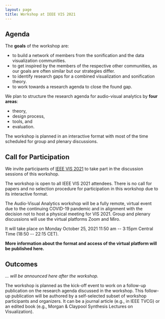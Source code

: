 ```yaml
---
layout: page
title: Workshop at IEEE VIS 2021
---
```


## Agenda

The **goals** of the workshop are:

* to build a network of members from the sonification and the data visualization communities.
* to get inspired by the members of the respective other communities, as our goals are often similar but our strategies differ.
* to identify research gaps for a combined visualization and sonification theory.
* to work towards a research agenda to close the found gap.

We plan to structure the research agenda for audio-visual analytics by **four areas**:
* theory,
* design process,
* tools, and
* evaluation.

The workshop is planned in an interactive format
with most of the time scheduled for group and plenary discussions.

## Call for Participation

We invite participants of [IEEE VIS 2021](http://ieeevis.org/year/2021/welcome) to take part in the discussion sessions of this workshop.

The workshop is open to all IEEE VIS 2021 attendees.
There is no call for papers and no selection procedure for participation in this workshop due to its interactive format.

The Audio-Visual Analytics workshop will be a fully remote, virtual event due to the continuing COVID-19 pandemic and in alignment with the decision not to host a physical meeting for VIS 2021.
Group and plenary discussions will use the virtual platforms Zoom and Miro.

It will take place on Monday October 25, 2021 11:50 am -- 3:15pm Central Time (18:50 -- 22:15 CET).

**More information about the format and access of the virtual platform will be published here.**

## Outcomes

_... will be announced here after the workshop._

The workshop is planned as the kick-off event to work on a follow-up publication on the research agenda discussed in the workshop.
This follow-up publication will be authored by a self-selected subset of workshop participants and organizers.
It can be a journal article (e.g., in IEEE TVCG) or an edited book (e.g., Morgan & Claypool Synthesis Lectures on Visualization).
